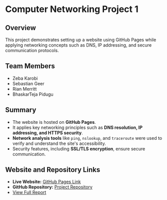  # Computer Networking Project 1

## Overview
This project demonstrates setting up a website using GitHub Pages while applying networking concepts such as DNS, IP addressing, and secure communication protocols.

## Team Members
- Zeba Karobi
- Sebastian Geer
- Rian Merritt
- BhaskarTeja Pidugu

## Summary
- The website is hosted on **GitHub Pages**.
- It applies key networking principles such as **DNS resolution, IP addressing, and HTTPS security**.
- **Network analysis tools** like `ping`, `nslookup`, and `traceroute` were used to verify and understand the site's accessibility.
- Security features, including **SSL/TLS encryption**, ensure secure communication.

## Website and Repository Links
- **Live Website:** [GitHub Pages Link](https://bhaskartej.github.io/csc_computer_networks_proj1/)
- **GitHub Repository:** [Project Repository](https://github.com/CompNetworksProjects/CompNetworksProject2) 
- [View Full Report](Computer_Networking_Project_Report.pdf) 
  
